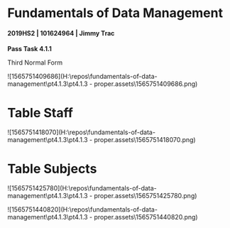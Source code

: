 # Fundamentals of Data Management

#### 2019HS2 |  101624964 | Jimmy Trac 

**Pass Task 4.1.1**

Third Normal Form

![1565751409686](H:\repos\fundamentals-of-data-management\pt4.1.3\pt4.1.3 - proper.assets\1565751409686.png)

# Table Staff

![1565751418070](H:\repos\fundamentals-of-data-management\pt4.1.3\pt4.1.3 - proper.assets\1565751418070.png)

# Table Subjects

![1565751425780](H:\repos\fundamentals-of-data-management\pt4.1.3\pt4.1.3 - proper.assets\1565751425780.png)

![1565751440820](H:\repos\fundamentals-of-data-management\pt4.1.3\pt4.1.3 - proper.assets\1565751440820.png)